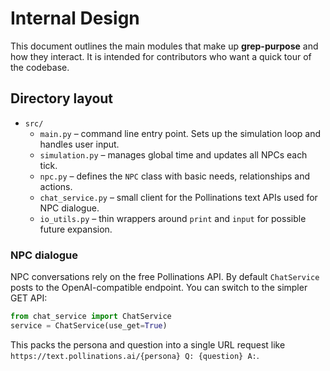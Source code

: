 # Internal Design

This document outlines the main modules that make up **grep-purpose** and how they interact. It is intended for contributors who want a quick tour of the codebase.

## Directory layout

- `src/`
  - `main.py` – command line entry point. Sets up the simulation loop and handles user input.
  - `simulation.py` – manages global time and updates all NPCs each tick.
  - `npc.py` – defines the `NPC` class with basic needs, relationships and actions.
  - `chat_service.py` – small client for the Pollinations text APIs used for NPC dialogue.
  - `io_utils.py` – thin wrappers around `print` and `input` for possible future expansion.

### NPC dialogue

NPC conversations rely on the free Pollinations API. By default `ChatService` posts to the OpenAI-compatible endpoint. You can switch to the simpler GET API:

```python
from chat_service import ChatService
service = ChatService(use_get=True)
```

This packs the persona and question into a single URL request like `https://text.pollinations.ai/{persona} Q: {question} A:`.
